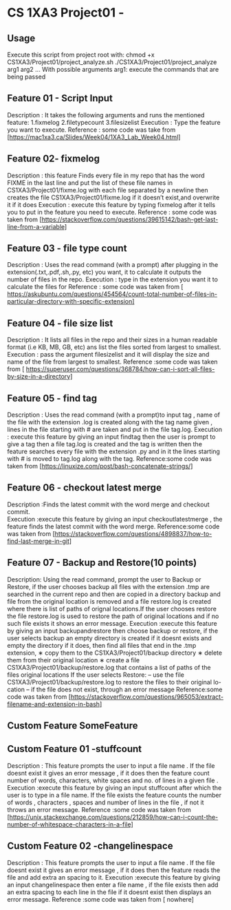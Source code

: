 #  CS 1XA3 Project01 - <singj47>
## Usage
   Execute this script from project root with:
        chmod +x CS1XA3/Project01/project_analyze.sh
        ./CS1XA3/Project01/project_analyze arg1 arg2 ...
   With possible arguments
arg1: execute the commands that are being passed
## Feature 01 - Script Input
Description : It takes the following arguments and runs the mentioned feature:
        1.fixmelog
        2.filetypecount
        3.filesizelist
Execution : Type the feature you want to execute.
Reference : some code was take from [https://mac1xa3.ca/Slides/Week04/1XA3_Lab_Week04.html]
## Feature 02- fixmelog
Description : this feature Finds every file in my repo that has the word FIXME in the last line and put the list of these file names in CS1XA3/Project01/fixme.log with each file separated by a
newline then creates the file CS1XA3/Project01/fixme.log if it doesn’t exist,and  overwrite it if it does
Execution : execute this feature by typing fixmelog after it tells you to put in the feature you need to execute.
Reference : some code was taken from [https://stackoverflow.com/questions/39615142/bash-get-last-line-from-a-variable]
## Feature 03 - file type count
Description : Uses the read command (with a prompt) after plugging in the extension(.txt,.pdf,.sh,.py, etc) you want, it to calculate it outputs the number of files in the repo.
Execution : type in the extension you want it to calculate the files for
Reference : some code was taken from [ https://askubuntu.com/questions/454564/count-total-number-of-files-in-particular-directory-with-specific-extension]
## Feature 04 - file size list
Description : It lists all files in the repo  and their sizes in a human readable format (i.e KB, MB, GB, etc) ans list the files sorted from largest to smallest.
Execution : pass the argument filesizelist and it will display the size and name of the file from largest to smallest.
Reference :some code was taken from [ https://superuser.com/questions/368784/how-can-i-sort-all-files-by-size-in-a-directory]
## Feature 05 - find tag
Description : Uses the read command (with a prompt)to input tag , name of the file with the extension .log is created along with the tag name given , lines in the file starting with # are taken and 
put in the file tag.log.
Execution : execute this feature by giving an input findtag then the user is prompt to give a tag then a file tag.log is created and the tag is written then the feature searches every file with the
extension .py and in it the lines starting with # is moved to tag.log along with the tag. 
Reference:some code was taken from [https://linuxize.com/post/bash-concatenate-strings/]
## Feature 06 - checkout latest merge 
Description :Finds the latest commit with the word merge and checkout commit.                                      
Execution :execute this feature by giving an input checkoutlatestmerge , the feature finds the latest commit with the word merge. 
Reference:some code was taken from [https://stackoverflow.com/questions/4898837/how-to-find-last-merge-in-git]
## Feature 07 - Backup and Restore(10 points)
Description: Using the read command, prompt the user to Backup or Restore, if the user chooses backup all files with the extension .tmp are searched in the current repo and then are copied
in a directory backup and file from the original location is removed and a file restore.log is created where there is list of paths of orignal locations.If the user chooses restore the file
restore.log is used to restore the path of original locations and if no such file exists it shows an error message.
Execution :execute this feature by giving an input backupandrestore then choose backup or restore, if the user selects backup an empty directory is created if it doesnt exists and empty the directory
if it does, then find all files that end in the .tmp extension,
∗ copy them to the CS1XA3/Project01/backup directory
∗ delete them from their original location
∗ create a file CS1XA3/Project01/backup/restore.log that contains a list of paths of the
files original locations
If the user selects Restore:
– use the file CS1XA3/Project01/backup/restore.log to restore the files to their original lo- cation
– if the file does not exist, through an error message
Reference:some code was taken from [https://stackoverflow.com/questions/965053/extract-filename-and-extension-in-bash]
## Custom Feature SomeFeature
## Custom Feature 01 -stuffcount
Description : This feature prompts the user to input a file name . If the file doesnt exist it gives an error message , if it does then the feature count number of words,
characters, white spaces and no. of lines  in a given file .
Execution :execute this feature by giving an input stuffcount after which the user is to type in a file name. If the file exists the feature counts the number of words , characters , spaces and number
of lines in the file , if not it throws an error message. 
Reference :some code was taken from [https://unix.stackexchange.com/questions/212859/how-can-i-count-the-number-of-whitespace-characters-in-a-file]
## Custom Feature 02 -changelinespace 
Description : This feature prompts the user to input a file name . If the file doesnt exist it gives an error message , if it does then the feature reads the file and add extra an spacing to it.
Execution :execute this feature by giving an input changelinespace then enter a file name , if the file exists then add an extra spacing to each line in the file if it doesnt exist then displays
an error message.
Reference :some code was taken from [ nowhere]
